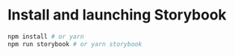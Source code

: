 # Install and launching Storybook

```sh
npm install # or yarn
npm run storybook # or yarn storybook
```
